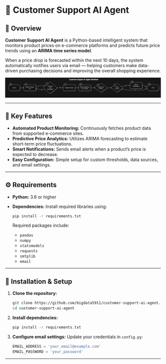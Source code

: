 # 🧠 Customer Support AI Agent

## 📘 Overview

**Customer Support AI Agent** is a Python-based intelligent system that monitors product prices on e-commerce platforms and predicts future price trends using an **ARIMA time series model**.

When a price drop is forecasted within the next 10 days, the system automatically notifies users via email — helping customers make data-driven purchasing decisions and improving the overall shopping experience.

![Workflow Diagram](https://github.com/BigData5911/customer-support-ai-agent/blob/main/customer-ai-agent-workflow.png)

---

## 🚀 Key Features

* **Automated Product Monitoring:** Continuously fetches product data from supported e-commerce sites.
* **Predictive Price Analytics:** Utilizes ARIMA forecasting to estimate short-term price fluctuations.
* **Smart Notifications:** Sends email alerts when a product’s price is expected to decrease.
* **Easy Configuration:** Simple setup for custom thresholds, data sources, and email settings.

---

## ⚙️ Requirements

* **Python:** 3.6 or higher
* **Dependencies:**
  Install required libraries using:

  ```bash
  pip install -r requirements.txt
  ```

  Required packages include:

  * `pandas`
  * `numpy`
  * `statsmodels`
  * `requests`
  * `smtplib`
  * `email`

---

## 🧩 Installation & Setup

1. **Clone the repository:**

   ```bash
   git clone https://github.com/bigdata5911/customer-support-ai-agent.git
   cd customer-support-ai-agent
   ```

2. **Install dependencies:**

   ```bash
   pip install -r requirements.txt
   ```

3. **Configure email settings:**
   Update your credentials in `config.py`:

   ```python
   EMAIL_ADDRESS = 'your_email@example.com'
   EMAIL_PASSWORD = 'your_password'
   ```

---